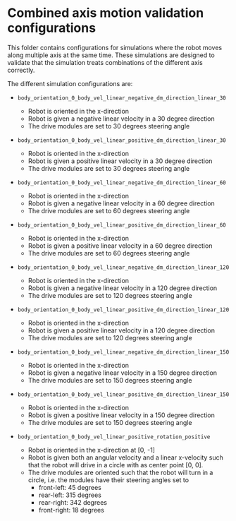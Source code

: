 # Combined axis motion validation configurations

This folder contains configurations for simulations where the robot moves along multiple axis
at the same time. These simulations are designed to validate that the simulation treats combinations
of the different axis correctly.

The different simulation configurations are:

- `body_orientation_0_body_vel_linear_negative_dm_direction_linear_30`
  - Robot is oriented in the x-direction
  - Robot is given a negative linear velocity in a 30 degree direction
  - The drive modules are set to 30 degrees steering angle
- `body_orientation_0_body_vel_linear_positive_dm_direction_linear_30`
  - Robot is oriented in the x-direction
  - Robot is given a positive linear velocity in a 30 degree direction
  - The drive modules are set to 30 degrees steering angle

- `body_orientation_0_body_vel_linear_negative_dm_direction_linear_60`
  - Robot is oriented in the x-direction
  - Robot is given a negative linear velocity in a 60 degree direction
  - The drive modules are set to 60 degrees steering angle
- `body_orientation_0_body_vel_linear_positive_dm_direction_linear_60`
  - Robot is oriented in the x-direction
  - Robot is given a positive linear velocity in a 60 degree direction
  - The drive modules are set to 60 degrees steering angle

- `body_orientation_0_body_vel_linear_negative_dm_direction_linear_120`
  - Robot is oriented in the x-direction
  - Robot is given a negative linear velocity in a 120 degree direction
  - The drive modules are set to 120 degrees steering angle
- `body_orientation_0_body_vel_linear_positive_dm_direction_linear_120`
  - Robot is oriented in the x-direction
  - Robot is given a positive linear velocity in a 120 degree direction
  - The drive modules are set to 120 degrees steering angle

- `body_orientation_0_body_vel_linear_negative_dm_direction_linear_150`
  - Robot is oriented in the x-direction
  - Robot is given a negative linear velocity in a 150 degree direction
  - The drive modules are set to 150 degrees steering angle
- `body_orientation_0_body_vel_linear_positive_dm_direction_linear_150`
  - Robot is oriented in the x-direction
  - Robot is given a positive linear velocity in a 150 degree direction
  - The drive modules are set to 150 degrees steering angle

- `body_orientation_0_body_vel_linear_positive_rotation_positive`
  - Robot is oriented in the x-direction at [0, -1]
  - Robot is given both an angular velocity and a linear x-velocity such that the robot will
    drive in a circle with as center point [0, 0].
  - The drive modules are oriented such that the robot will turn in a circle, i.e. the
    modules have their steering angles set to
    - front-left: 45 degrees
    - rear-left: 315 degrees
    - rear-right: 342 degrees
    - front-right: 18 degrees
